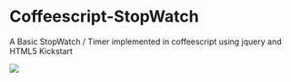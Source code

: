 Coffeescript-StopWatch
======================
A Basic StopWatch / Timer implemented in coffeescript using jquery and HTML5 Kickstart

<img src = "https://raw.github.com/Pyros2097/Coffeescript-StopWatch/master/watch.png">
